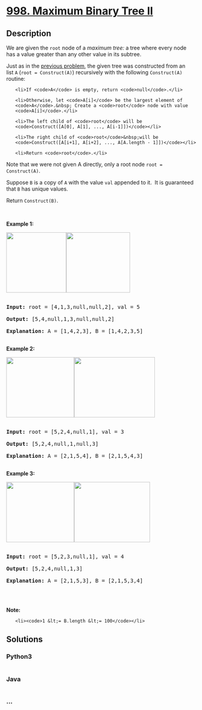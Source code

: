 # [998. Maximum Binary Tree II](https://leetcode.com/problems/maximum-binary-tree-ii)

## Description
<p>We are given the <code>root</code>&nbsp;node of a <em>maximum tree:</em> a tree where every node has a value greater than any other value in its subtree.</p>



<p>Just as in the <a href="https://leetcode.com/problems/maximum-binary-tree/">previous problem</a>, the given tree&nbsp;was constructed from an list&nbsp;<code>A</code>&nbsp;(<code>root = Construct(A)</code>) recursively with the following&nbsp;<code>Construct(A)</code> routine:</p>



<ul>

	<li>If <code>A</code> is empty, return <code>null</code>.</li>

	<li>Otherwise, let <code>A[i]</code> be the largest element of <code>A</code>.&nbsp; Create a <code>root</code> node with value <code>A[i]</code>.</li>

	<li>The left child of <code>root</code> will be <code>Construct([A[0], A[1], ..., A[i-1]])</code></li>

	<li>The right child of <code>root</code>&nbsp;will be <code>Construct([A[i+1], A[i+2], ..., A[A.length - 1]])</code></li>

	<li>Return <code>root</code>.</li>

</ul>



<p>Note that we were not given A directly, only a root node <code>root = Construct(A)</code>.</p>



<p>Suppose <code>B</code> is a copy of <code>A</code> with the value <code>val</code> appended to it.&nbsp; It is guaranteed that <code>B</code> has unique values.</p>



<p>Return <code>Construct(B)</code>.</p>



<p>&nbsp;</p>



<p><strong>Example 1:</strong></p>



<p><strong><img alt="" src="https://assets.leetcode.com/uploads/2019/02/21/maximum-binary-tree-1-1.png" style="width: 159px; height: 160px;" /><img alt="" src="https://assets.leetcode.com/uploads/2019/02/21/maximum-binary-tree-1-2.png" style="width: 169px; height: 160px;" /></strong></p>



<pre>

<strong>Input: </strong>root = <span id="example-input-1-1">[4,1,3,null,null,2]</span>, val = <span id="example-input-1-2">5</span>

<strong>Output: </strong><span id="example-output-1">[5,4,null,1,3,null,null,2]

<strong>Explanation:</strong> A = </span><span>[1,4,2,3], B = </span><span>[1,4,2,3,5]</span>

</pre>



<div>

<p><strong>Example 2:<br />

<img alt="" src="https://assets.leetcode.com/uploads/2019/02/21/maximum-binary-tree-2-1.png" style="width: 180px; height: 160px;" /><img alt="" src="https://assets.leetcode.com/uploads/2019/02/21/maximum-binary-tree-2-2.png" style="width: 214px; height: 160px;" /></strong></p>



<pre>

<strong>Input: </strong>root = <span id="example-input-2-1">[5,2,4,null,1]</span>, val = <span id="example-input-2-2">3</span>

<strong>Output: </strong><span id="example-output-2">[5,2,4,null,1,null,3]

</span><span id="example-output-1"><strong>Explanation:</strong> A = </span><span>[2,1,5,4], B = </span><span>[2,1,5,4,3]</span>

</pre>



<div>

<p><strong>Example 3:<br />

<img alt="" src="https://assets.leetcode.com/uploads/2019/02/21/maximum-binary-tree-3-1.png" style="width: 180px; height: 160px;" /><img alt="" src="https://assets.leetcode.com/uploads/2019/02/21/maximum-binary-tree-3-2.png" style="width: 201px; height: 160px;" /></strong></p>



<pre>

<strong>Input: </strong>root = <span id="example-input-3-1">[5,2,3,null,1]</span>, val = <span id="example-input-3-2">4</span>

<strong>Output: </strong><span id="example-output-3">[5,2,4,null,1,3]

</span><span id="example-output-1"><strong>Explanation:</strong> A = </span><span>[2,1,5,3], B = </span><span>[2,1,5,3,4]</span>

</pre>



<p>&nbsp;</p>

</div>

</div>



<p><strong>Note:</strong></p>



<ol>

	<li><code>1 &lt;= B.length &lt;= 100</code></li>

</ol>


## Solutions


<!-- tabs:start -->

### **Python3**

```python

```

### **Java**

```java

```

### **...**
```

```

<!-- tabs:end -->